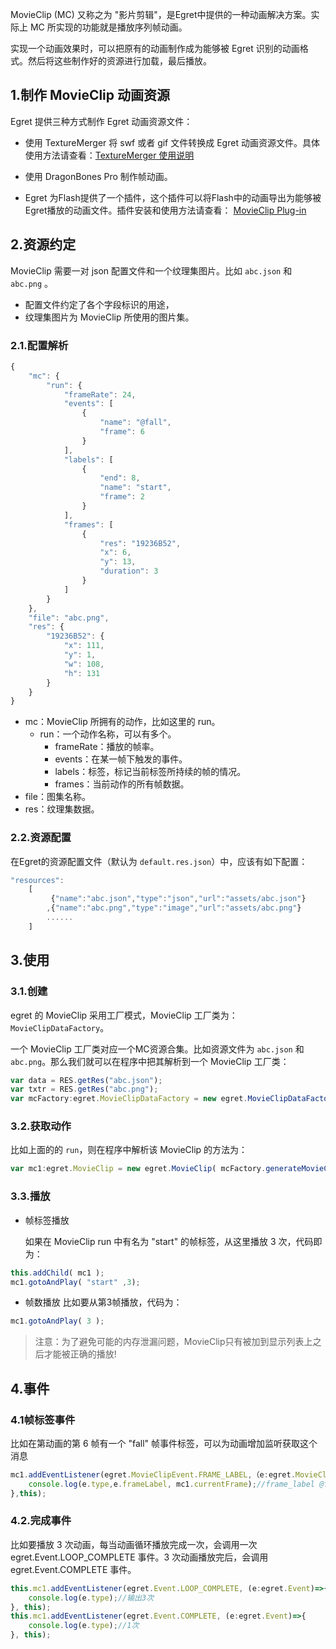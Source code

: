 MovieClip (MC) 又称之为 "影片剪辑"，是Egret中提供的一种动画解决方案。实际上 MC 所实现的功能就是播放序列帧动画。

实现一个动画效果时，可以把原有的动画制作成为能够被 Egret 识别的动画格式。然后将这些制作好的资源进行加载，最后播放。

## 1.制作 MovieClip 动画资源
Egret 提供三种方式制作 Egret 动画资源文件：

* 使用 TextureMerger 将 swf 或者 gif 文件转换成 Egret 动画资源文件。具体使用方法请查看：[TextureMerger 使用说明](http://bbs.egret.com/thread-918-1-1.html)

* 使用 DragonBones Pro 制作帧动画。

* Egret 为Flash提供了一个插件，这个插件可以将Flash中的动画导出为能够被Egret播放的动画文件。插件安装和使用方法请查看： [MovieClip Plug-in](http://bbs.egret.com/thread-127-1-1.html)

## 2.资源约定

MovieClip 需要一对 json 配置文件和一个纹理集图片。比如 `abc.json` 和 `abc.png` 。

* 配置文件约定了各个字段标识的用途，
* 纹理集图片为 MovieClip 所使用的图片集。

### 2.1.配置解析

~~~ typescript
{
	"mc": {
		"run": {
			"frameRate": 24,
			"events": [
				{
					"name": "@fall",
					"frame": 6
				}
			],
			"labels": [
                {
                    "end": 8,
                    "name": "start",
                    "frame": 2
                }
            ],
			"frames": [
				{
					"res": "19236B52",
					"x": 6,
					"y": 13,
					"duration": 3
				}
			]
		}
	},
	"file": "abc.png",
	"res": {
		"19236B52": {
			"x": 111,
			"y": 1,
			"w": 108,
			"h": 131
		}
	}
}
~~~

* mc：MovieClip 所拥有的动作，比如这里的 run。
	* run：一个动作名称，可以有多个。
		* frameRate：播放的帧率。
		* events：在某一帧下触发的事件。
		* labels：标签，标记当前标签所持续的帧的情况。
		* frames：当前动作的所有帧数据。
* file：图集名称。
* res：纹理集数据。

### 2.2.资源配置

在Egret的资源配置文件（默认为 `default.res.json`）中，应该有如下配置：

~~~ typescript
"resources":
    [
         {"name":"abc.json","type":"json","url":"assets/abc.json"}
        ,{"name":"abc.png","type":"image","url":"assets/abc.png"}
        ......
    ]
~~~


## 3.使用

### 3.1.创建

egret 的 MovieClip 采用工厂模式，MovieClip 工厂类为：
`MovieClipDataFactory`。

一个 MovieClip 工厂类对应一个MC资源合集。比如资源文件为 `abc.json` 和 `abc.png`。那么我们就可以在程序中把其解析到一个 MovieClip 工厂类：

~~~ typescript
var data = RES.getRes("abc.json");
var txtr = RES.getRes("abc.png");
var mcFactory:egret.MovieClipDataFactory = new egret.MovieClipDataFactory( data, txtr );
~~~

### 3.2.获取动作

比如上面的的 `run`，则在程序中解析该 MovieClip 的方法为：

~~~ typescript
var mc1:egret.MovieClip = new egret.MovieClip( mcFactory.generateMovieClipData( "run" ) );
~~~

### 3.3.播放

* 帧标签播放

 	如果在 MovieClip run 中有名为 "start" 的帧标签，从这里播放 3 次，代码即为：

~~~ typescript
this.addChild( mc1 );
mc1.gotoAndPlay( "start" ,3);
~~~

* 帧数播放
  比如要从第3帧播放，代码为：

~~~ typescript
mc1.gotoAndPlay( 3 );
~~~

> 注意：为了避免可能的内存泄漏问题，MovieClip只有被加到显示列表上之后才能被正确的播放!

## 4.事件

### 4.1帧标签事件

比如在第动画的第 6 帧有一个 "fall" 帧事件标签，可以为动画增加监听获取这个消息

~~~ typescript
mc1.addEventListener(egret.MovieClipEvent.FRAME_LABEL,（e:egret.MovieClipEvent）=>{
	console.log(e.type,e.frameLabel, mc1.currentFrame);//frame_label @fall 6
},this);
~~~

### 4.2.完成事件
比如要播放 3 次动画，每当动画循环播放完成一次，会调用一次 egret.Event.LOOP_COMPLETE 事件。3 次动画播放完后，会调用 egret.Event.COMPLETE 事件。

~~~ typescript
this.mc1.addEventListener(egret.Event.LOOP_COMPLETE, (e:egret.Event)=>{
	console.log(e.type);//输出3次
}, this);
this.mc1.addEventListener(egret.Event.COMPLETE, (e:egret.Event)=>{
	console.log(e.type);//1次
}, this);
~~~
